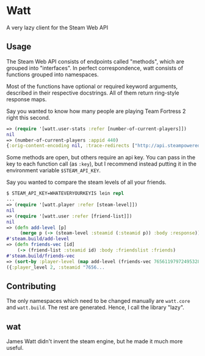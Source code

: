 # Watt

A very lazy client for the Steam Web API

## Usage

The Steam Web API consists of endpoints called "methods", which are grouped
into "interfaces". In perfect correspondence, watt consists of functions
grouped into namespaces.

Most of the functions have optional or required keyword arguments, described in their respective docstrings. All of them return ring-style response maps.

Say you wanted to know how many people are playing Team Fortress 2 right this second.

```clojure
=> (require '[watt.user-stats :refer [number-of-current-players]])
nil
=> (number-of-current-players :appid 440)
{:orig-content-encoding nil, :trace-redirects ["http://api.steampowered.com/ISteamUserStats/GetNumberOfCurrentPlayers/v0001/?appid=440"], :request-time 135, :status 200, :headers {"content-length" "60", "content-type" "application/json; charset=UTF-8", "expires" "Wed, 25 Feb 2015 05:37:05 GMT", "Date" "Wed, 25 Feb 2015 05:37:05 GMT"}, :body {:response {:player_count 34331, :result 1}}}
```

Some methods are open, but others require an api key. You can pass in the key
to each function call (as `:key`), but I recommend instead putting it in the
environment variable `$STEAM_API_KEY`.

Say you wanted to compare the steam levels of all your friends.

```clojure
$ STEAM_API_KEY=WHATEVERYOURKEYIS lein repl
...
=> (require '[watt.player :refer [steam-level]])
nil
=> (require '[watt.user :refer [friend-list]])
nil
=> (defn add-level [p]
     (merge p (-> (steam-level :steamid (:steamid p)) :body :response)))
#'steam.build/add-level
=> (defn friends-vec [id]
	(-> (friend-list :steamid id) :body :friendslist :friends)
#'steam.build/friends-vec
=> (sort-by :player-level (map add-level (friends-vec 76561197972495328))) ;Robin Walker, traditionally used in examples
({:player_level 2, :steamid "7656...
```

## Contributing

The only namespaces which need to be changed manually are `watt.core` and
`watt.build`. The rest are generated.  Hence, I call the library "lazy".

## wat

James Watt didn't invent the steam engine, but he made it much more useful.

